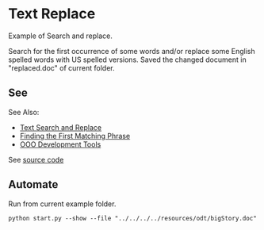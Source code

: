 # Text Replace

Example of Search and replace.

Search for the first occurrence of some words and/or replace some English spelled words with US spelled versions.
Saved the changed document in "replaced.doc" of current folder.

## See

See Also:

- [Text Search and Replace]
- [Finding the First Matching Phrase]
- [OOO Development Tools]

See [source code](./start.py)

## Automate

Run from current example folder.

```shell
python start.py --show --file "../../../../resources/odt/bigStory.doc"
```

[Text Search and Replace]: https://python-ooo-dev-tools.readthedocs.io/en/latest/odev/part2/chapter09.html
[Finding the First Matching Phrase]: https://python-ooo-dev-tools.readthedocs.io/en/latest/odev/part2/chapter09.html#finding-the-first-matching-phrase
[OOO Development Tools]: https://python-ooo-dev-tools.readthedocs.io/en/latest/

